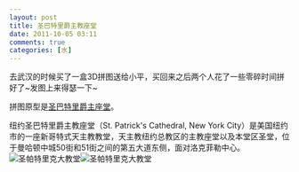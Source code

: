 ```yaml
---
layout: post
title: 圣巴特里爵主教座堂
date: 2011-10-05 03:11
comments: true
categories: [水]
---
```


去武汉的时候买了一盒3D拼图送给小平，买回来之后两个人花了一些零碎时间拼好了~发图上来得瑟一下~

拼图原型是<a href="http://zh.wikipedia.org/wiki/%E5%9C%A3%E5%B7%B4%E7%89%B9%E9%87%8C%E7%88%B5%E4%B8%BB%E6%95%99%E5%BA%A7%E5%A0%82_(%E7%BA%BD%E7%BA%A6)">圣巴特里爵主座堂</a>。

纽约圣巴特里爵主教座堂（St. Patrick's Cathedral, New York City）是美国纽约市的一座新哥特式天主教教堂，天主教纽约总教区的主教座堂以及本堂区圣堂，位于曼哈顿中城50街和51街之间的第五大道东侧，面对洛克菲勒中心。
<img class="aligncenter size-large wp-image-971" title="圣帕特里克大教堂" src="http://yuguo.us/files/2011/10/IMGP6041-1024x682.jpg" alt="圣帕特里克大教堂"   /><img class="aligncenter size-large wp-image-972" title="圣帕特里克大教堂" src="http://yuguo.us/files/2011/10/IMGP6043-1024x682.jpg" alt="圣帕特里克大教堂"   />
